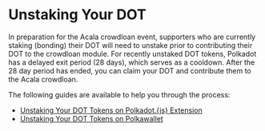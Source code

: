 # Unstaking Your DOT

In preparation for the Acala crowdloan event, supporters who are currently staking (bonding) their DOT will need to unstake prior to contributing their DOT to the crowdloan module. For recently unstaked DOT tokens, Polkadot has a delayed exit period (28 days), which serves as a cooldown. After the 28 day period has ended, you can claim your DOT and contribute them to the Acala crowdloan.

The following guides are available to help you through the process: 

* [Unstaking Your DOT Tokens on Polkadot.{js} Extension](https://wiki.acala.network/karura/acala-crowdloan/dot-address/unstaking-your-dot/unstaking-your-dot-tokens-on-polkadot.-js-extension)
* [Unstaking Your DOT Tokens on Polkawallet](https://wiki.acala.network/acala/acala-crowdloan/dot-address/unstaking-your-dot/unstaking-your-dot-tokens-on-polkawallet)
